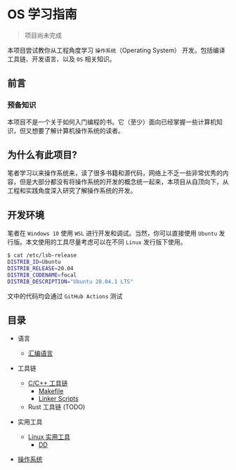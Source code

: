 # OS 学习指南

> 项目尚未完成

本项目尝试教你从工程角度学习 `操作系统`（Operating System） 开发。包括编译工具链、开发语言、以及 `OS` 相关知识。

## 前言

### 预备知识

本项目不是一个关于如何入门编程的书。它（至少）面向已经掌握一些计算机知识，但又想要了解计算机操作系统的读者。

## 为什么有此项目?

笔者学习以来操作系统来，读了很多书籍和源代码，网络上不乏一些非常优秀的内容，但是大部分都没有将操作系统的开发的概念统一起来，本项目从自顶向下，从工程和实践角度深入研究了解操作系统的开发。

## 开发环境

笔者在 `Windows 10` 使用 `WSL` 进行开发和调试。当然，你可以直接使用 `Ubuntu` 发行版。本文使用的工具尽量考虑可以在不同 `Linux` 发行版下使用。

```zsh
$ cat /etc/lsb-release
DISTRIB_ID=Ubuntu
DISTRIB_RELEASE=20.04
DISTRIB_CODENAME=focal
DISTRIB_DESCRIPTION="Ubuntu 20.04.1 LTS"
```

文中的代码均会通过 `GitHub Actions` 测试

## 目录

- 语言
  - [汇编语言](./doc/asm/README.md)

- 工具链
  - [C/C++ 工具链](./doc/gnu-toolchain/README.md)
    - [Makefile](./doc/gnu-toolchain/makefile/README.md)
    - [Linker Scripts](./doc/gnu-toolchain/linker-scripts/README.md)
  - Rust 工具链 (TODO)

- 实用工具
  - [Linux 实用工具](./doc/linux-utilities/README.md)
    - [DD](./doc/linux-utilities/dd.md)

- [操作系统](./doc/os/README.md)
